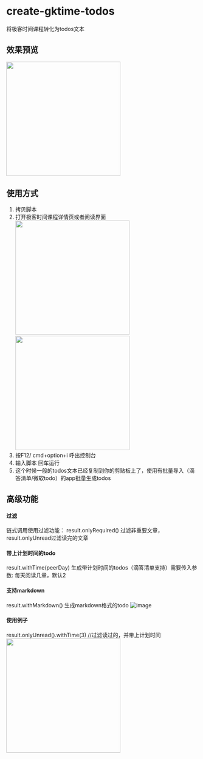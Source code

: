 # create-gktime-todos
将极客时间课程转化为todos文本
## 效果预览
<img src="https://user-images.githubusercontent.com/4903149/126030611-80c71f4b-b681-4203-8c40-3ee8cb79abf6.png" width="300px" />

## 使用方式

1. 拷贝脚本
2. 打开极客时间课程详情页或者阅读界面
    <img src="https://user-images.githubusercontent.com/4903149/126030415-9a753df2-4a21-4d35-960a-ded754e6c65c.png" width="300px" />
    <img src="https://user-images.githubusercontent.com/4903149/126034684-985e0047-ec56-4af8-9d07-0e7f2b866d47.png" width="300px" />
3. 按F12/ cmd+option+i 呼出控制台
4. 输入脚本 回车运行
5. 这个时候一般的todos文本已经复制到你的剪贴板上了，使用有批量导入（滴答清单/微软todo）的app批量生成todos
## 高级功能
#### 过滤
 链式调用使用过滤功能：
 result.onlyRequired() 过滤非重要文章， 
 result.onlyUnread过滤读完的文章
#### 带上计划时间的todo
result.withTime(peerDay) 生成带计划时间的todos（滴答清单支持）需要传入参数: 每天阅读几章，默认2
#### 支持markdown
result.withMarkdown() 生成markdown格式的todo
![image](https://user-images.githubusercontent.com/4903149/126035069-4295ddfd-81ce-4980-9d7d-b61f2cb617d6.png)
#### 使用例子
result.onlyUnread().withTime(3) //过滤读过的，并带上计划时间
<img src="https://user-images.githubusercontent.com/4903149/126034347-411c5e71-7697-4f90-bc28-0865b0ffac11.png" width="300px" />
